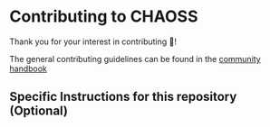 # Contributing to CHAOSS

Thank you for your interest in contributing :tada:!

The general contributing guidelines can be found in the [community handbook](page-yet-to-be-created) 

## Specific Instructions for this repository (Optional)
